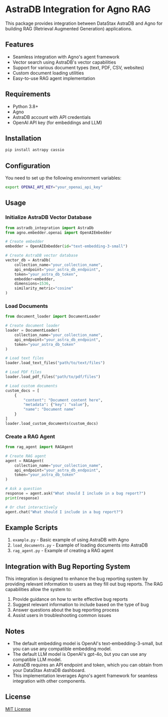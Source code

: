# AstraDB Integration for Agno RAG

This package provides integration between DataStax AstraDB and Agno for building RAG (Retrieval Augmented Generation) applications.

## Features

- Seamless integration with Agno's agent framework
- Vector search using AstraDB's vector capabilities
- Support for various document types (text, PDF, CSV, websites)
- Custom document loading utilities
- Easy-to-use RAG agent implementation

## Requirements

- Python 3.8+
- Agno
- AstraDB account with API credentials
- OpenAI API key (for embeddings and LLM)

## Installation

```bash
pip install astrapy cassio
```

## Configuration

You need to set up the following environment variables:

```bash
export OPENAI_API_KEY="your_openai_api_key"
```

## Usage

### Initialize AstraDB Vector Database

```python
from astradb_integration import AstraDb
from agno.embedder.openai import OpenAIEmbedder

# Create embedder
embedder = OpenAIEmbedder(id="text-embedding-3-small")

# Create AstraDB vector database
vector_db = AstraDb(
    collection_name="your_collection_name",
    api_endpoint="your_astra_db_endpoint",
    token="your_astra_db_token",
    embedder=embedder,
    dimensions=1536,
    similarity_metric="cosine"
)
```

### Load Documents

```python
from document_loader import DocumentLoader

# Create document loader
loader = DocumentLoader(
    collection_name="your_collection_name",
    api_endpoint="your_astra_db_endpoint",
    token="your_astra_db_token"
)

# Load text files
loader.load_text_files("path/to/text/files")

# Load PDF files
loader.load_pdf_files("path/to/pdf/files")

# Load custom documents
custom_docs = [
    {
        "content": "Document content here",
        "metadata": {"key": "value"},
        "name": "Document name"
    }
]
loader.load_custom_documents(custom_docs)
```

### Create a RAG Agent

```python
from rag_agent import RAGAgent

# Create RAG agent
agent = RAGAgent(
    collection_name="your_collection_name",
    api_endpoint="your_astra_db_endpoint",
    token="your_astra_db_token"
)

# Ask a question
response = agent.ask("What should I include in a bug report?")
print(response)

# Or chat interactively
agent.chat("What should I include in a bug report?")
```

## Example Scripts

1. `example.py` - Basic example of using AstraDB with Agno
2. `load_documents.py` - Example of loading documents into AstraDB
3. `rag_agent.py` - Example of creating a RAG agent

## Integration with Bug Reporting System

This integration is designed to enhance the bug reporting system by providing relevant information to users as they fill out bug reports. The RAG capabilities allow the system to:

1. Provide guidance on how to write effective bug reports
2. Suggest relevant information to include based on the type of bug
3. Answer questions about the bug reporting process
4. Assist users in troubleshooting common issues

## Notes

- The default embedding model is OpenAI's text-embedding-3-small, but you can use any compatible embedding model.
- The default LLM model is OpenAI's gpt-4o, but you can use any compatible LLM model.
- AstraDB requires an API endpoint and token, which you can obtain from your DataStax AstraDB dashboard.
- This implementation leverages Agno's agent framework for seamless integration with other components.

## License

[MIT License](LICENSE)